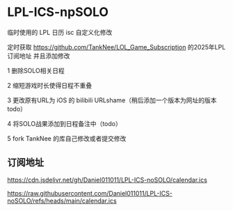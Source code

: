 # LPL-ICS-npSOLO

临时使用的 LPL 日历 isc 自定义化修改

定时获取 https://github.com/TankNee/LOL_Game_Subscription 的2025年LPL订阅地址 并且添加修改


1 删除SOLO相关日程

2 缩短游戏时长使得日程不重叠

3 更改原有URL为 iOS 的 bilibili URLshame（稍后添加一个版本为网址的版本todo）

4 将SOLO战果添加到日程备注中（todo）

5 fork TankNee 的库自己修改或者提交修改

## 订阅地址 


https://cdn.jsdelivr.net/gh/Daniel011011/LPL-ICS-noSOLO/calendar.ics


https://raw.githubusercontent.com/Daniel011011/LPL-ICS-noSOLO/refs/heads/main/calendar.ics
